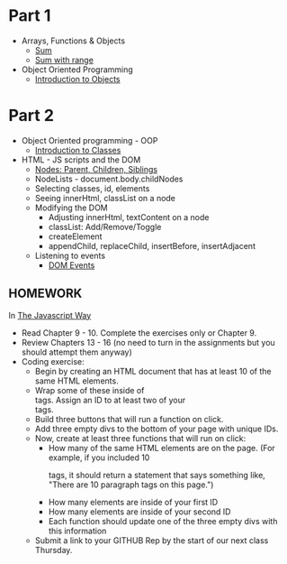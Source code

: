 # Part 1
* Arrays, Functions & Objects
  * [Sum](https://github.com/thejsway/thejsway/blob/master/manuscript/chapter07.md#sum-of-values)
  * [Sum with range](https://eloquentjavascript.net/04_data.html#c_gV3XCKJAqj)
* Object Oriented Programming
  * [Introduction to Objects](https://codepen.io/Lenin-Compres/pen/gOqawQw)

# Part 2
* Object Oriented programming - OOP
  * [Introduction to Classes](https://codepen.io/Lenin-Compres/pen/OJdyWrK)
* HTML - JS scripts and the DOM
  * [Nodes: Parent, Children, Siblings](https://github.com/thejsway/thejsway/blob/master/manuscript/chapter13.md#web-page-structure)
  * NodeLists - document.body.childNodes
  * Selecting classes, id, elements
  * Seeing innerHtml, classList on a node
  * Modifying the DOM
    * Adjusting innerHtml, textContent on a node
    * classList: Add/Remove/Toggle
    * createElement
    * appendChild, replaceChild, insertBefore, insertAdjacent
  * Listening to events
    * [DOM Events](https://www.w3schools.com/jsref/dom_obj_event.asp)

## HOMEWORK
In [The Javascript Way](https://github.com/thejsway/thejsway)
* Read Chapter 9 - 10. Complete the exercises only or Chapter 9.
* Review Chapters 13 - 16 (no need to turn in the assignments but you should attempt them anyway)
* Coding exercise:
  * Begin by creating an HTML document that has at least 10 of the same HTML elements.
  * Wrap some of these inside of <div> tags. Assign an ID to at least two of your <div> tags.
  * Build three buttons that will run a function on click.
  * Add three empty divs to the bottom of your page with unique IDs.
  * Now, create at least three functions that will run on click:
    * How many of the same HTML elements are on the page. (For example, if you included 10 <p> tags, it should return a statement that says something like, "There are 10 paragraph tags on this page.")
    * How many elements are inside of your first ID
    * How many elements are inside of your second ID
    * Each function should update one of the three empty divs with this information
  * Submit a link to your GITHUB Rep by the start of our next class Thursday.
